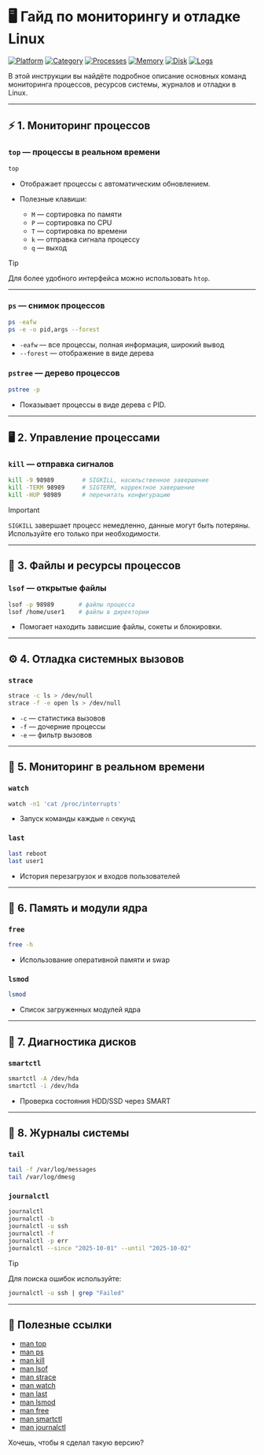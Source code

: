 # 🖥 Гайд по мониторингу и отладке Linux

[![Platform](https://img.shields.io/badge/platform-Linux-lightgrey?style=flat-square&logo=linux)]()
[![Category](https://img.shields.io/badge/category-Monitoring%20%26%20Debug-blue?style=flat-square)]()
[![Processes](https://img.shields.io/badge/processes-top%20|%20ps%20|%20pstree-yellow?style=flat-square)]()
[![Memory](https://img.shields.io/badge/memory-free-brightgreen?style=flat-square)]()
[![Disk](https://img.shields.io/badge/disk-smartctl-red?style=flat-square)]()
[![Logs](https://img.shields.io/badge/logs-journalctl%20|%20tail-blue?style=flat-square)]()

В этой инструкции вы найдёте подробное описание основных команд мониторинга процессов, ресурсов системы, журналов и отладки в Linux.

---

## ⚡ 1. Мониторинг процессов

### `top` — процессы в реальном времени
```bash
top
````

* Отображает процессы с автоматическим обновлением.
* Полезные клавиши:

  * `M` — сортировка по памяти
  * `P` — сортировка по CPU
  * `T` — сортировка по времени
  * `k` — отправка сигнала процессу
  * `q` — выход

> [!TIP]
> Для более удобного интерфейса можно использовать `htop`.

---

### `ps` — снимок процессов

```bash
ps -eafw
ps -e -o pid,args --forest
```

* `-eafw` — все процессы, полная информация, широкий вывод
* `--forest` — отображение в виде дерева

### `pstree` — дерево процессов

```bash
pstree -p
```

* Показывает процессы в виде дерева с PID.

---

## 🖥 2. Управление процессами

### `kill` — отправка сигналов

```bash
kill -9 98989        # SIGKILL, насильственное завершение
kill -TERM 98989     # SIGTERM, корректное завершение
kill -HUP 98989      # перечитать конфигурацию
```

> [!IMPORTANT]
> `SIGKILL` завершает процесс немедленно, данные могут быть потеряны. Используйте его только при необходимости.

---

## 💾 3. Файлы и ресурсы процессов

### `lsof` — открытые файлы

```bash
lsof -p 98989       # файлы процесса
lsof /home/user1    # файлы в директории
```

* Помогает находить зависшие файлы, сокеты и блокировки.

---

## ⚙️ 4. Отладка системных вызовов

### `strace`

```bash
strace -c ls > /dev/null
strace -f -e open ls > /dev/null
```

* `-c` — статистика вызовов
* `-f` — дочерние процессы
* `-e` — фильтр вызовов

---

## 📄 5. Мониторинг в реальном времени

### `watch`

```bash
watch -n1 'cat /proc/interrupts'
```

* Запуск команды каждые `n` секунд

### `last`

```bash
last reboot
last user1
```

* История перезагрузок и входов пользователей

---

## 💾 6. Память и модули ядра

### `free`

```bash
free -h
```

* Использование оперативной памяти и swap

### `lsmod`

```bash
lsmod
```

* Список загруженных модулей ядра

---

## 💽 7. Диагностика дисков

### `smartctl`

```bash
smartctl -A /dev/hda
smartctl -i /dev/hda
```

* Проверка состояния HDD/SSD через SMART

---

## 📄 8. Журналы системы

### `tail`

```bash
tail -f /var/log/messages
tail /var/log/dmesg
```

### `journalctl`

```bash
journalctl
journalctl -b
journalctl -u ssh
journalctl -f
journalctl -p err
journalctl --since "2025-10-01" --until "2025-10-02"
```

> [!TIP]
> Для поиска ошибок используйте:

```bash
journalctl -u ssh | grep "Failed"
```

---

## 🔗 Полезные ссылки

* [man top](https://linux.die.net/man/1/top)
* [man ps](https://linux.die.net/man/1/ps)
* [man kill](https://linux.die.net/man/1/kill)
* [man lsof](https://linux.die.net/man/8/lsof)
* [man strace](https://linux.die.net/man/1/strace)
* [man watch](https://linux.die.net/man/1/watch)
* [man last](https://linux.die.net/man/1/last)
* [man lsmod](https://linux.die.net/man/8/lsmod)
* [man free](https://linux.die.net/man/1/free)
* [man smartctl](https://linux.die.net/man/8/smartctl)
* [man journalctl](https://www.freedesktop.org/software/systemd/man/journalctl.html)

Хочешь, чтобы я сделал такую версию?
```
